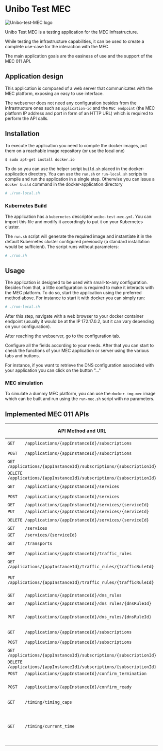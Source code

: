 # Unibo Test MEC

![Unibo-test-MEC logo](https://github.com/berdav/unibo-test-mec/blob/readme-modifications/readme-images/logo.png?raw=true)

Unibo Test MEC is a testing application for the MEC Infrastructure.

While testing the infrastructure capabilities, it can be used to create
a complete use-case for the interaction with the MEC.

The main application goals are the easiness of use and the support of
the MEC 011 API.

## Application design
This application is composed of a web server that communicates with the
MEC platform, exposing an easy to use interface.

The webserver does not need any configuration besides from the
infrastructure ones such as `application-id` and the `MEC endpoint` (the
MEC platform IP address and port in form of an HTTP URL) which is
required to perform the API calls.

## Installation
To execute the application you need to compile the docker images, put
them on a reachable image repository (or use the local one)

```bash
$ sudo apt-get install docker.io
```

To do so you can use the helper script `build.sh` placed in the
docker-application directory.  You can use the `run.sh` or
`run-local.sh` scripts to compile and run the application in a single
step.  Otherwise you can issue a `docker build` command in the
docker-application directory

```bash
# ./run-local.sh
```

### Kubernetes Build
The application has a `kubernetes` descriptor `unibo-test-mec.yml`.
You can import this file and modify it accordingly to put it on your
Kubernetes cluster.

The `run.sh` script will generate the required image and instantiate it
in the default Kubernetes cluster configured previously (a standard
installation would be sufficient).  The script runs without parameters:

```bash
# ./run.sh
```

## Usage
The application is designed to be used with small-to-any configuration.
Besides from that, a little configuration is required to make it
interacts with the MEC platform.  To do so, start the application using
the preferred method above.  For instance to start it with docker you
can simply run:
```bash
# ./run-local.sh
```

After this step, navigate with a web browser to your docker container
endpoint (usually it would be at the IP 172.17.0.2, but it can vary
depending on your configuration).

<!-- Screen generico -->

After reaching the webserver, go to the configuration tab.
<!-- Screen configurazione -->

Configure all the fields according to your needs.  After that you can
start to check the functions of your MEC application or server using the
various tabs and buttons.

For instance, if you want to retrieve the DNS configuration associated
with your application you can click on the button "..."
<!-- Screen utilizzo -->

### MEC simulation
To simulate a dummy MEC platform, you can use the `docker-img-mec` image
which can be built and run using the `run-mec.sh` script with no
parameters.

## Implemented MEC 011 APIs
|API Method and URL                                                   | Implemented | Notes                                              | Description URL |
|---------------------------------------------------------------------|-------------|----------------------------------------------------|-----------------|
|`GET    /applications/{appInstanceId}/subscriptions`                 |✔️            |                                                    |[Forge ETSI](https://forge.etsi.org/swagger/ui/?url=https://forge.etsi.org/rep/mec/gs011-app-enablement-api/raw/master/MecServiceMgmtApi.yaml#/appSubscriptions/ApplicationsSubscriptions_GET) |
|`POST   /applications/{appInstanceId}/subscriptions`                 |✔️            |                                                    | |
|`GET    /applications/{appInstanceId}/subscriptions/{subscriptionId}`|             |                                                    | |
|`DELETE /applications/{appInstanceId}/subscriptions/{subscriptionId}`|✔️            |                                                    | |
|`GET    /applications/{appInstanceId}/services`                      |✔️            |                                                    | |
|`POST   /applications/{appInstanceId}/services`                      |✔️            |                                                    | |
|`GET    /applications/{appInstanceId}/services/{serviceId}`          |             |                                                    | |
|`PUT    /applications/{appInstanceId}/services/{serviceId}`          |             |                                                    | |
|`DELETE /applications/{appInstanceId}/services/{serviceId}`          |✔️            |                                                    | |
|`GET    /services`                                                   |             |                                                    | |
|`GET    /services/{serviceId}`                                       |             |                                                    | |
|`GET    /transports`                                                 |✔️            |                                                    | |
|`GET    /applications/{appInstanceId}/traffic_rules`                 |✔️            |                                                    | |
|`GET    /applications/{appInstanceId}/traffic_rules/{trafficRuleId}` |             |                                                    | |
|`PUT    /applications/{appInstanceId}/traffic_rules/{trafficRuleId}` |✔️            | Supports only state modification                   | |
|`GET    /applications/{appInstanceId}/dns_rules`                     |✔️            |                                                    | |
|`GET    /applications/{appInstanceId}/dns_rules/{dnsRuleId}`         |             |                                                    | |
|`PUT    /applications/{appInstanceId}/dns_rules/{dnsRuleId}`         |✔️            | Supports only state modification                   | |
|`GET    /applications/{appInstanceId}/subscriptions`                 |✔️            |                                                    | |
|`POST   /applications/{appInstanceId}/subscriptions`                 |✔️            |                                                    | |
|`GET    /applications/{appInstanceId}/subscriptions/{subscriptionId}`|             |                                                    | |
|`DELETE /applications/{appInstanceId}/subscriptions/{subscriptionId}`|✔️            |                                                    | |
|`POST   /applications/{appInstanceId}/confirm_termination`           |             |                                                    | |
|`POST   /applications/{appInstanceId}/confirm_ready`                 |✔️            | Notification via the red LED                       | |
|`GET    /timing/timing_caps`                                         |✔️            |                                                    | |
|`GET    /timing/current_time`                                        |✔️            | Only application timestamp, no NTP and PTP support | |
